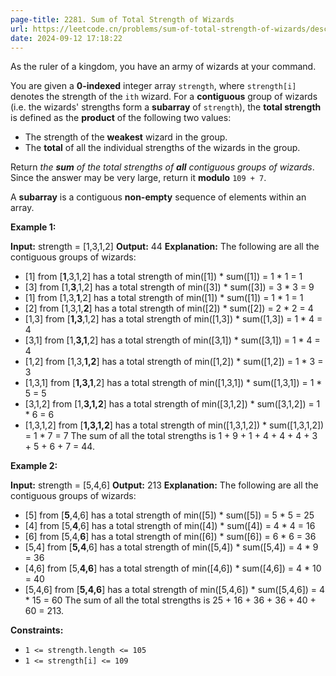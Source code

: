 ```yaml
---
page-title: 2281. Sum of Total Strength of Wizards
url: https://leetcode.cn/problems/sum-of-total-strength-of-wizards/description/
date: 2024-09-12 17:18:22
---
```

As the ruler of a kingdom, you have an army of wizards at your command.

You are given a **0-indexed** integer array `strength`, where `strength[i]` denotes the strength of the `ith` wizard. For a **contiguous** group of wizards (i.e. the wizards' strengths form a **subarray** of `strength`), the **total strength** is defined as the **product** of the following two values:

-   The strength of the **weakest** wizard in the group.
-   The **total** of all the individual strengths of the wizards in the group.

Return *the **sum** of the total strengths of **all** contiguous groups of wizards*. Since the answer may be very large, return it **modulo** `109 + 7`.

A **subarray** is a contiguous **non-empty** sequence of elements within an array.

**Example 1:**

**Input:** strength = \[1,3,1,2\]
**Output:** 44
**Explanation:** The following are all the contiguous groups of wizards:
- \[1\] from \[**1**,3,1,2\] has a total strength of min(\[1\]) \* sum(\[1\]) = 1 \* 1 = 1
- \[3\] from \[1,**3**,1,2\] has a total strength of min(\[3\]) \* sum(\[3\]) = 3 \* 3 = 9
- \[1\] from \[1,3,**1**,2\] has a total strength of min(\[1\]) \* sum(\[1\]) = 1 \* 1 = 1
- \[2\] from \[1,3,1,**2**\] has a total strength of min(\[2\]) \* sum(\[2\]) = 2 \* 2 = 4
- \[1,3\] from \[**1,3**,1,2\] has a total strength of min(\[1,3\]) \* sum(\[1,3\]) = 1 \* 4 = 4
- \[3,1\] from \[1,**3,1**,2\] has a total strength of min(\[3,1\]) \* sum(\[3,1\]) = 1 \* 4 = 4
- \[1,2\] from \[1,3,**1,2**\] has a total strength of min(\[1,2\]) \* sum(\[1,2\]) = 1 \* 3 = 3
- \[1,3,1\] from \[**1,3,1**,2\] has a total strength of min(\[1,3,1\]) \* sum(\[1,3,1\]) = 1 \* 5 = 5
- \[3,1,2\] from \[1,**3,1,2**\] has a total strength of min(\[3,1,2\]) \* sum(\[3,1,2\]) = 1 \* 6 = 6
- \[1,3,1,2\] from \[**1,3,1,2**\] has a total strength of min(\[1,3,1,2\]) \* sum(\[1,3,1,2\]) = 1 \* 7 = 7
The sum of all the total strengths is 1 + 9 + 1 + 4 + 4 + 4 + 3 + 5 + 6 + 7 = 44.

**Example 2:**

**Input:** strength = \[5,4,6\]
**Output:** 213
**Explanation:** The following are all the contiguous groups of wizards: 
- \[5\] from \[**5**,4,6\] has a total strength of min(\[5\]) \* sum(\[5\]) = 5 \* 5 = 25
- \[4\] from \[5,**4**,6\] has a total strength of min(\[4\]) \* sum(\[4\]) = 4 \* 4 = 16
- \[6\] from \[5,4,**6**\] has a total strength of min(\[6\]) \* sum(\[6\]) = 6 \* 6 = 36
- \[5,4\] from \[**5,4**,6\] has a total strength of min(\[5,4\]) \* sum(\[5,4\]) = 4 \* 9 = 36
- \[4,6\] from \[5,**4,6**\] has a total strength of min(\[4,6\]) \* sum(\[4,6\]) = 4 \* 10 = 40
- \[5,4,6\] from \[**5,4,6**\] has a total strength of min(\[5,4,6\]) \* sum(\[5,4,6\]) = 4 \* 15 = 60
The sum of all the total strengths is 25 + 16 + 36 + 36 + 40 + 60 = 213.

**Constraints:**

-   `1 <= strength.length <= 105`
-   `1 <= strength[i] <= 109`